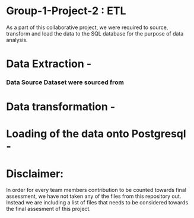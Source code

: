 # Group-1-Project-2 : ETL 
As a part of this collaborative project, we were required to source, transform and load the data to the SQL database for the purpose of data analysis.

# Data Extraction - 
### Data Source Dataset were sourced from 

# Data transformation - 


# Loading of the data onto Postgresql - 


# Disclaimer: 
In order for every team members contribution to be counted towards final assessment, we have not taken any of the files from this repository out. Instead we are including a list of files that needs to be considered towards the final assesment of this project.

